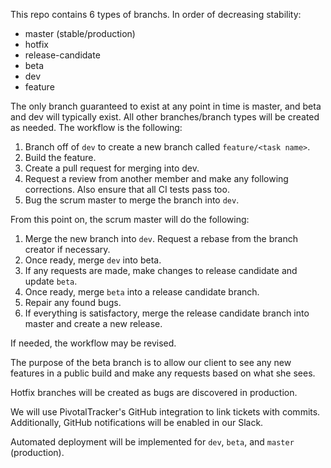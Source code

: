 This repo contains 6 types of branchs. In order of decreasing stability:
 - master (stable/production)
 - hotfix
 - release-candidate
 - beta
 - dev
 - feature

The only branch guaranteed to exist at any point in time is master, and beta and dev will typically exist. All other branches/branch types will be created as needed. The workflow is the following:

  1. Branch off of `dev` to create a new branch called `feature/<task name>`.
  2. Build the feature.
  3. Create a pull request for merging into dev.
  4. Request a review from another member and make any following corrections. Also ensure that all CI tests pass too.
  5. Bug the scrum master to merge the branch into `dev`.

From this point on, the scrum master will do the following:

  1. Merge the new branch into `dev`. Request a rebase from the branch creator if necessary.
  2. Once ready, merge `dev` into beta.
  5. If any requests are made, make changes to release candidate and update `beta`.
  3. Once ready, merge `beta` into a release candidate branch.
  4. Repair any found bugs.
  6. If everything is satisfactory, merge the release candidate branch into master and create a new release.

If needed, the workflow may be revised.

The purpose of the beta branch is to allow our client to see any new features in a public build and make any requests based on what she sees.

Hotfix branches will be created as bugs are discovered in production.

We will use PivotalTracker's GitHub integration to link tickets with commits. Additionally, GitHub notifications will be enabled in our Slack.

Automated deployment will be implemented for `dev`, `beta`, and `master` (production).
